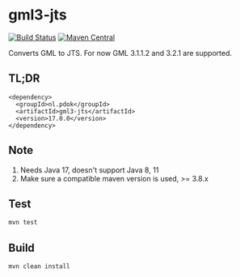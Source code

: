 # gml3-jts

[![Build Status](https://github.com/PDOK/gml3-jts/actions/workflows/maven.yaml/badge.svg)](https://github.com/PDOK/gml3-jts/actions)
[![Maven Central](https://img.shields.io/maven-central/v/nl.pdok/gml3-jts.svg?label=Maven%20Central)](https://search.maven.org/search?q=g:%22nl.pdok%22%20AND%20a:%22gml3-jts%22)

Converts GML to JTS. For now GML 3.1.1.2 and 3.2.1 are supported.

## TL;DR

```mvn
<dependency>
  <groupId>nl.pdok</groupId>
  <artifactId>gml3-jts</artifactId>
  <version>17.0.0</version>
</dependency>
```

## Note

1. Needs Java 17, doesn't support Java 8, 11
1. Make sure a compatible maven version is used, >= 3.8.x

## Test

```sh
mvn test
```

## Build

```sh
mvn clean install
```
